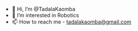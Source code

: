 - 👋 Hi, I’m @TadalaKaomba
- 👀 I’m interested in Robotics
- 📫 How to reach me - tadalakaomba@gmail.com

<!---
TadalaKaomba/TadalaKaomba is a ✨ special ✨ repository because its `README.md` (this file) appears on your GitHub profile.
You can click the Preview link to take a look at your changes.
--->
